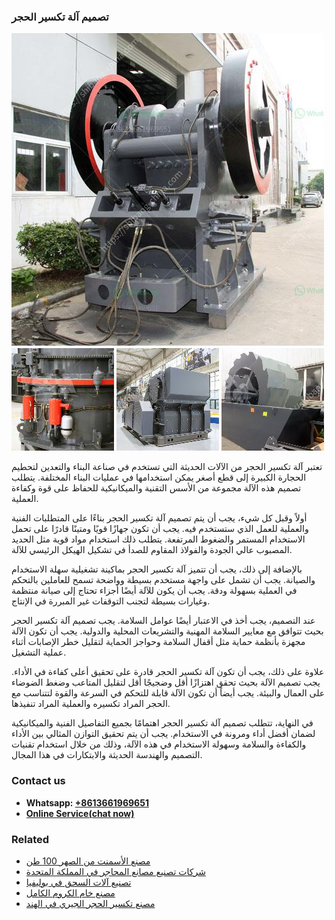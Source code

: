 <h3>تصميم آلة تكسير الحجر</h3><img src='1701850666.jpg' alt=''><p>تعتبر آلة تكسير الحجر من الآلات الحديثة التي تستخدم في صناعة البناء والتعدين لتحطيم الحجارة الكبيرة إلى قطع أصغر يمكن استخدامها في عمليات البناء المختلفة. يتطلب تصميم هذه الآلة مجموعة من الأسس التقنية والميكانيكية للحفاظ على قوة وكفاءة العملية.</p><p>أولاً وقبل كل شيء، يجب أن يتم تصميم آلة تكسير الحجر بناءًا على المتطلبات الفنية والعملية للعمل الذي ستستخدم فيه. يجب أن تكون جهازًا قويًا ومتينًا قادرًا على تحمل الاستخدام المستمر والضغوط المرتفعة. يتطلب ذلك استخدام مواد قوية مثل الحديد المصبوب عالي الجودة والفولاذ المقاوم للصدأ في تشكيل الهيكل الرئيسي للآلة.</p><p>بالإضافة إلى ذلك، يجب أن تتميز آلة تكسير الحجر بماكينة تشغيلية سهلة الاستخدام والصيانة. يجب أن تشمل على واجهة مستخدم بسيطة وواضحة تسمح للعاملين بالتحكم في العملية بسهولة ودقة. يجب أن يكون للآلة أيضًا أجزاء تحتاج إلى صيانة منتظمة وغيارات بسيطة لتجنب التوقفات غير المبررة في الإنتاج.</p><p>عند التصميم، يجب أخذ في الاعتبار أيضًا عوامل السلامة. يجب تصميم آلة تكسير الحجر بحيث تتوافق مع معايير السلامة المهنية والتشريعات المحلية والدولية. يجب أن تكون الآلة مجهزة بأنظمة حماية مثل أقفال السلامة وحواجز الحماية لتقليل خطر الإصابات أثناء عملية التشغيل.</p><p>علاوة على ذلك، يجب أن تكون آلة تكسير الحجر قادرة على تحقيق أعلى كفاءة في الأداء. يجب تصميم الآلة بحيث تحقق اهتزازًا أقل وضجيجًا أقل لتقليل المتاعب وضغط الضوضاء على العمال والبيئة. يجب أيضاً أن تكون الآلة قابلة للتحكم في السرعة والقوة لتتناسب مع الحجر المراد تكسيره والعملية المراد تنفيذها.</p><p>في النهاية، تتطلب تصميم آلة تكسير الحجر اهتمامًا بجميع التفاصيل الفنية والميكانيكية لضمان أفضل أداء ومرونة في الاستخدام. يجب أن يتم تحقيق التوازن المثالي بين الأداء والكفاءة والسلامة وسهولة الاستخدام في هذه الآلة، وذلك من خلال استخدام تقنيات التصميم والهندسة الحديثة والابتكارات في هذا المجال.</p><h3>Contact us</h3><ul><li><strong>Whatsapp:&nbsp;<a href="https://wa.me/8613661969651">+8613661969651</a></strong></li><li><a href="https://swt.shibang-china.com/?git&amp;zhl&amp;تصميم آلة تكسير الحجر"><strong>Online Service(chat now)</strong></a></li></ul><h3>Related</h3><ul><li><a href='مصنع الأسمنت من الصهر 100 طن.md'>مصنع الأسمنت من الصهر 100 طن</a></li><li><a href='شركات تصنيع مصانع المحاجر في المملكة المتحدة.md'>شركات تصنيع مصانع المحاجر في المملكة المتحدة</a></li><li><a href='تصنيع آلات السحق في بوليفيا.md'>تصنيع آلات السحق في بوليفيا</a></li><li><a href='مصنع خام الكروم الكامل.md'>مصنع خام الكروم الكامل</a></li><li><a href='مصنع تكسير الحجر الجيري في الهند.md'>مصنع تكسير الحجر الجيري في الهند</a></li></ul>